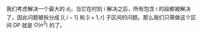 我们考虑解决一个最大的 $d_i$，当它在时刻 $i$ 解决之后，所有包含 $i$ 的段都被解决了，因此问题被拆分成 $[l,i-1]$ 和 $[i+1,r]$ 子区间的问题。那么我们只需做这个区间 DP 就是 $O(n^3)$ 的了。